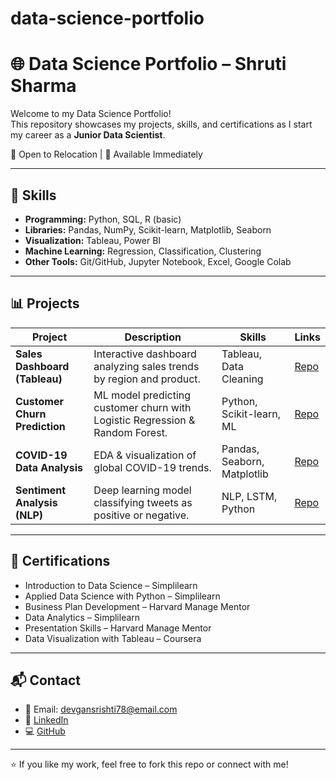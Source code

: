 # data-science-portfolio
# 🌐 Data Science Portfolio – Shruti Sharma

Welcome to my Data Science Portfolio!  
This repository showcases my projects, skills, and certifications as I start my career as a **Junior Data Scientist**.  

📍 Open to Relocation | 🚀 Available Immediately  

---

## 🔑 Skills
- **Programming:** Python, SQL, R (basic)
- **Libraries:** Pandas, NumPy, Scikit-learn, Matplotlib, Seaborn
- **Visualization:** Tableau, Power BI
- **Machine Learning:** Regression, Classification, Clustering
- **Other Tools:** Git/GitHub, Jupyter Notebook, Excel, Google Colab

---

## 📊 Projects
| Project | Description | Skills | Links |
|---------|-------------|--------|-------|
| **Sales Dashboard (Tableau)** | Interactive dashboard analyzing sales trends by region and product. | Tableau, Data Cleaning | [Repo](./projects/sales-dashboard) |
| **Customer Churn Prediction** | ML model predicting customer churn with Logistic Regression & Random Forest. | Python, Scikit-learn, ML | [Repo](./projects/churn-prediction) |
| **COVID-19 Data Analysis** | EDA & visualization of global COVID-19 trends. | Pandas, Seaborn, Matplotlib | [Repo](./projects/covid-analysis) |
| **Sentiment Analysis (NLP)** | Deep learning model classifying tweets as positive or negative. | NLP, LSTM, Python | [Repo](./projects/sentiment-analysis) |

---

## 📜 Certifications
- Introduction to Data Science – Simplilearn  
- Applied Data Science with Python – Simplilearn  
- Business Plan Development – Harvard Manage Mentor  
- Data Analytics – Simplilearn  
- Presentation Skills – Harvard Manage Mentor  
- Data Visualization with Tableau – Coursera  

---

## 📬 Contact
- 📧 Email: devgansrishti78@email.com  
- 🔗 [LinkedIn](https://linkedin.com/in/Shrutisharma13)  
- 💻 [GitHub](https://github.com/shruti63-code)  

---

⭐ If you like my work, feel free to fork this repo or connect with me!  
